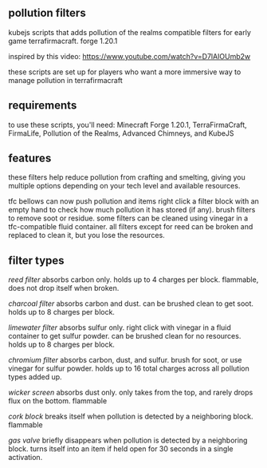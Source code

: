 ## pollution filters
kubejs scripts that adds pollution of the realms compatible filters for early game terrafirmacraft. forge 1.20.1

inspired by this video: https://www.youtube.com/watch?v=D7lAIOUmb2w

these scripts are set up for players who want a more immersive way to manage pollution in terrafirmacraft

## requirements
to use these scripts, you'll need:
Minecraft Forge 1.20.1, TerraFirmaCraft, FirmaLife, Pollution of the Realms, Advanced Chimneys, and KubeJS

## features
these filters help reduce pollution from crafting and smelting, giving you multiple options depending on your tech level and available resources.

tfc bellows can now push pollution and items
right click a filter block with an empty hand to check how much pollution it has stored (if any).
brush filters to remove soot or residue.
some filters can be cleaned using vinegar in a tfc-compatible fluid container.
all filters except for reed can be broken and replaced to clean it, but you lose the resources.

## filter types
*reed filter*
absorbs carbon only.
holds up to 4 charges per block.
flammable, does not drop itself when broken.

*charcoal filter*
absorbs carbon and dust.
can be brushed clean to get soot.
holds up to 8 charges per block.

*limewater filter*
absorbs sulfur only.
right click with vinegar in a fluid container to get sulfur powder.
can be brushed clean for no resources.
holds up to 8 charges per block.

*chromium filter*
absorbs carbon, dust, and sulfur.
brush for soot, or use vinegar for sulfur powder.
holds up to 16 total charges across all pollution types added up.

*wicker screen*
absorbs dust only.
only takes from the top, and rarely drops flux on the bottom.
flammable

*cork block*
breaks itself when pollution is detected by a neighboring block.
flammable

*gas valve*
briefly disappears when pollution is detected by a neighboring block.
turns itself into an item if held open for 30 seconds in a single activation.